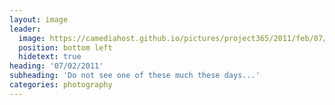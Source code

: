 ```yaml
---
layout: image
leader:
  image: https://camediahost.github.io/pictures/project365/2011/feb/07/070211.jpg
  position: bottom left
  hidetext: true
heading: '07/02/2011'
subheading: 'Do not see one of these much these days...'
categories: photography
---
```

